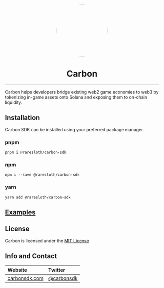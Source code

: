 <div align="center">
    <img src="https://carbon-cdn.s3.amazonaws.com/images/carbon.jpeg" height="170" style="border-radius: 100px" />
    <h1>Carbon</h1>
</div>

---

Carbon helps developers bridge existing web2 game economies to web3 by tokenizing in-game assets onto Solana and exposing them to on-chain liquidity.

## Installation
Carbon SDK can be installed using your preferred package manager.
### pnpm
`pnpm i @raresloth/carbon-sdk`
### npm
`npm i --save @raresloth/carbon-sdk`
### yarn
`yarn add @raresloth/carbon-sdk`

## [Examples](https://www.carbonsdk.com/examples)

## License
Carbon is licensed under the [MIT License](https://github.com/raresloth/carbon/blob/master/LICENSE)

## Info and Contact

| Website | Twitter |
| :--- | :--- |
| [carbonsdk.com](https://www.carbonsdk.com) | [@carbonsdk](https://twitter.com/carbonsdk) |